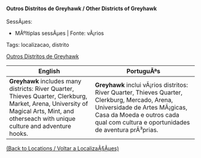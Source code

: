 ﻿
#### Outros Distritos de Greyhawk / Other Districts of Greyhawk

SessÃµes:  
- MÃºltiplas sessÃµes | Fonte: vÃ¡rios

Tags: localizacao, distrito

[Outros Distritos de Greyhawk](outros_distritos_greyhawk.png)

| English | PortuguÃªs |
|---------|-----------|
| **Greyhawk** includes many districts: River Quarter, Thieves Quarter, Clerkburg, Market, Arena, University of Magical Arts, Mint, and otherseach with unique culture and adventure hooks. | **Greyhawk** inclui vÃ¡rios distritos: River Quarter, Thieves Quarter, Clerkburg, Mercado, Arena, Universidade de Artes MÃ¡gicas, Casa da Moeda e outros  cada qual com cultura e oportunidades de aventura prÃ³prias. |

[(Back to Locations / Voltar a LocalizaÃ§Ãµes)](localizacoes.md)


























